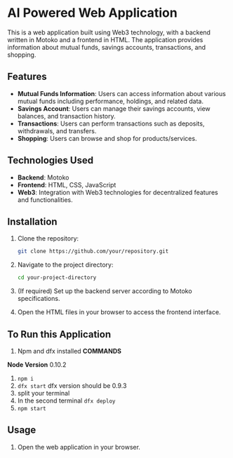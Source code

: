 #  AI Powered Web Application

This is a web application built using Web3 technology, with a backend written in Motoko and a frontend in HTML. The application provides information about mutual funds, savings accounts, transactions, and shopping.

## Features

- **Mutual Funds Information**: Users can access information about various mutual funds including performance, holdings, and related data.
- **Savings Account**: Users can manage their savings accounts, view balances, and transaction history.
- **Transactions**: Users can perform transactions such as deposits, withdrawals, and transfers.
- **Shopping**: Users can browse and shop for products/services.

## Technologies Used

- **Backend**: Motoko
- **Frontend**: HTML, CSS, JavaScript
- **Web3**: Integration with Web3 technologies for decentralized features and functionalities.


## Installation

1. Clone the repository:

    ```bash
    git clone https://github.com/your/repository.git
    ```

2. Navigate to the project directory:

    ```bash
    cd your-project-directory
    ```

3. (If required) Set up the backend server according to Motoko specifications.
4. Open the HTML files in your browser to access the frontend interface.

## To Run this Application
1. Npm and dfx installed
**COMMANDS** 


**Node Version** 0.10.2

1. `npm i`
2. `dfx start` dfx version should be 0.9.3
3. split your terminal
4. In the second terminal `dfx deploy`
5. `npm start` 


## Usage

1. Open the web application in your browser.
